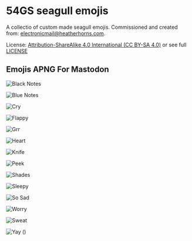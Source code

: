 # 54GS seagull emojis

A collectio of custom made seagull emojis. Commissioned and created from: electronicmail@heatherhorns.com.

License: [Attribution-ShareAlike 4.0 International (CC BY-SA 4.0)](https://creativecommons.org/licenses/by-sa/4.0/) or see full [LICENSE](./LICENSE)

## Emojis APNG For Mastodon

![Black Notes](APNG-Mastodon/Gull_BlackNotes.png)

![Blue Notes](APNG-Mastodon/Gull_BlueNotes.png)

![Cry](APNG-Mastodon/Gull_cry.png)

![Flappy](APNG-Mastodon/Gull_Flappy.png)

![Grr](APNG-Mastodon/Gull_Grr.png)

![Heart](APNG-Mastodon/Gull_Heart.png)

![Knife](APNG-Mastodon/Gull_Knife.png)

![Peek](APNG-Mastodon/Gull_Peek.png)

![Shades](APNG-Mastodon/Gull_Shades.png)

![Sleepy](APNG-Mastodon/Gull_Sleepy.png)

![So Sad](APNG-Mastodon/Gull_SoSad.png)

![Worry](APNG-Mastodon/Gull_Worry.png)

![Sweat](APNG-Mastodon/Gull_Worry_Sweat.png)

![Yay](APNG-Mastodon/Gull_Yay.png)
()